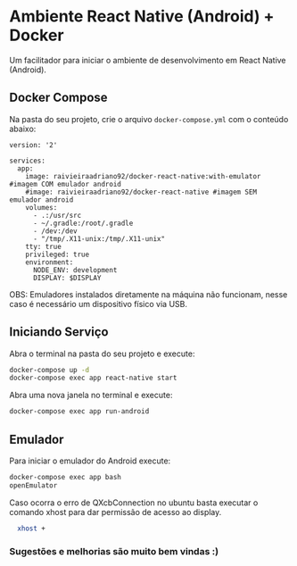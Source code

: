 # Ambiente React Native (Android) + Docker

Um facilitador para iniciar o ambiente de desenvolvimento em React Native (Android).

## Docker Compose

Na pasta do seu projeto, crie o arquivo `docker-compose.yml` com o conteúdo abaixo:

```docker-compose
version: '2'

services:
  app:
    image: raivieiraadriano92/docker-react-native:with-emulator #imagem COM emulador android
    #image: raivieiraadriano92/docker-react-native #imagem SEM emulador android
    volumes:
      - .:/usr/src
      - ~/.gradle:/root/.gradle
      - /dev:/dev
      - "/tmp/.X11-unix:/tmp/.X11-unix"
    tty: true
    privileged: true
    environment:
      NODE_ENV: development
      DISPLAY: $DISPLAY
```

OBS: Emuladores instalados diretamente na máquina não funcionam, nesse caso é necessário um dispositivo físico via USB.

## Iniciando Serviço

Abra o terminal na pasta do seu projeto e execute:

```sh
docker-compose up -d
docker-compose exec app react-native start
```

Abra uma nova janela no terminal e execute:

```sh
docker-compose exec app run-android
```

## Emulador

Para iniciar o emulador do Android execute:

```sh
docker-compose exec app bash
openEmulator
```
Caso ocorra o erro de QXcbConnection no ubuntu basta executar o comando 
xhost para dar permissão de acesso ao display.

```sh
  xhost +
```

### Sugestões e melhorias são muito bem vindas :)

